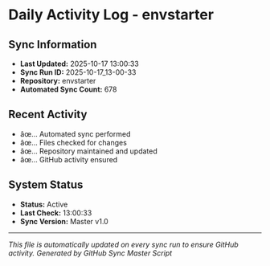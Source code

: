 ﻿# Daily Activity Log - envstarter

## Sync Information
- **Last Updated:** 2025-10-17 13:00:33
- **Sync Run ID:** 2025-10-17_13-00-33
- **Repository:** envstarter
- **Automated Sync Count:** 678

## Recent Activity
- âœ… Automated sync performed
- âœ… Files checked for changes
- âœ… Repository maintained and updated
- âœ… GitHub activity ensured

## System Status
- **Status:** Active
- **Last Check:** 13:00:33
- **Sync Version:** Master v1.0

---
*This file is automatically updated on every sync run to ensure GitHub activity.*
*Generated by GitHub Sync Master Script*
